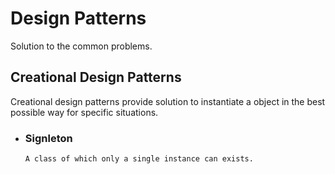 # Design Patterns

Solution to the common problems.

## Creational Design Patterns 

Creational design patterns provide solution to instantiate a object in the best possible way for specific situations.

* ### Signleton 

      A class of which only a single instance can exists.
